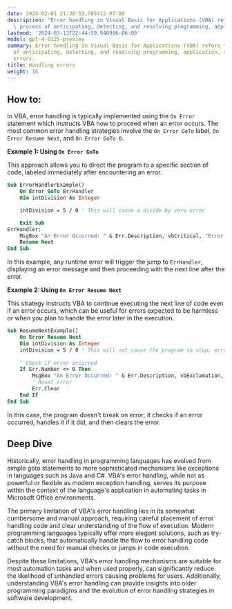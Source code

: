 ```yaml
---
date: 2024-02-01 21:30:53.785212-07:00
description: "Error handling in Visual Basic for Applications (VBA) refers to the\
  \ process of anticipating, detecting, and resolving programming, application, or\u2026"
lastmod: '2024-03-13T22:44:59.940996-06:00'
model: gpt-4-0125-preview
summary: Error handling in Visual Basic for Applications (VBA) refers to the process
  of anticipating, detecting, and resolving programming, application, or communication
  errors.
title: Handling errors
weight: 16
---
```


## How to:
In VBA, error handling is typically implemented using the `On Error` statement which instructs VBA how to proceed when an error occurs. The most common error handling strategies involve the `On Error GoTo` label, `On Error Resume Next`, and `On Error GoTo 0`. 

**Example 1: Using `On Error GoTo`**

This approach allows you to direct the program to a specific section of code, labeled immediately after encountering an error.

```vb
Sub ErrorHandlerExample()
    On Error GoTo ErrHandler
    Dim intDivision As Integer

    intDivision = 5 / 0 ' This will cause a divide by zero error

    Exit Sub
ErrHandler:
    MsgBox "An Error Occurred: " & Err.Description, vbCritical, "Error!"
    Resume Next
End Sub
```

In this example, any runtime error will trigger the jump to `ErrHandler`, displaying an error message and then proceeding with the next line after the error.

**Example 2: Using `On Error Resume Next`**

This strategy instructs VBA to continue executing the next line of code even if an error occurs, which can be useful for errors expected to be harmless or when you plan to handle the error later in the execution.

```vb
Sub ResumeNextExample()
    On Error Resume Next
    Dim intDivision As Integer
    intDivision = 5 / 0 ' This will not cause the program to stop; error is ignored
    
    ' Check if error occurred
    If Err.Number <> 0 Then
        MsgBox "An Error Occurred: " & Err.Description, vbExclamation, "Handled Error"
        ' Reset error
        Err.Clear
    End If
End Sub
```

In this case, the program doesn't break on error; it checks if an error occurred, handles it if it did, and then clears the error.

## Deep Dive
Historically, error handling in programming languages has evolved from simple goto statements to more sophisticated mechanisms like exceptions in languages such as Java and C#. VBA's error handling, while not as powerful or flexible as modern exception handling, serves its purpose within the context of the language's application in automating tasks in Microsoft Office environments.

The primary limitation of VBA's error handling lies in its somewhat cumbersome and manual approach, requiring careful placement of error handling code and clear understanding of the flow of execution. Modern programming languages typically offer more elegant solutions, such as try-catch blocks, that automatically handle the flow to error handling code without the need for manual checks or jumps in code execution.

Despite these limitations, VBA's error handling mechanisms are suitable for most automation tasks and when used properly, can significantly reduce the likelihood of unhandled errors causing problems for users. Additionally, understanding VBA's error handling can provide insights into older programming paradigms and the evolution of error handling strategies in software development.
